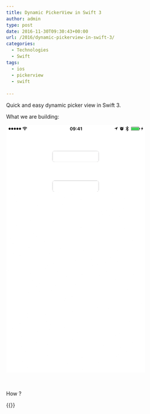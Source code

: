 ```yaml
---
title: Dynamic PickerView in Swift 3
author: admin
type: post
date: 2016-11-30T09:30:43+00:00
url: /2016/dynamic-pickerview-in-swift-3/
categories:
  - Technologies
  - Swift
tags:
  - ios
  - pickerview
  - swift

---
```

Quick and easy dynamic picker view in Swift 3.

<!--more-->

What we are building:

![PickerView](/images/2016/11/PickerView.gif)

&nbsp;

How ?

{{<gist slav123 eb50270537fb5da05d77b0722d6cda2e>}}

